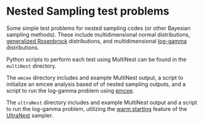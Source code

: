 # Nested Sampling test problems
Some simple test problems for nested sampling codes (or other Bayesian sampling methods). These include multidimensional normal distributions, [generalized Rosenbrock](https://arxiv.org/abs/1903.09556) distributions, and multidimensional [log-gamma](https://docs.scipy.org/doc/scipy/reference/generated/scipy.stats.loggamma.html) distributions. 

Python scripts to perform each test using MultiNest can be found in the `multiNest` directory. 

The `emcee` directory includes and example MultiNest output, a script to initialize an emcee analysis based of of nested sampling outputs, and a script to run the log-gamma problem using [emcee](https://emcee.readthedocs.io/en/stable/). 

The `ultraNest` directory includes and example MultiNest output and a script to run the log-gamma problem, utilizing the [warm starting](https://johannesbuchner.github.io/UltraNest/example-warmstart.html) feature of the [UltraNest](https://johannesbuchner.github.io/UltraNest/readme.html) sampler.  

